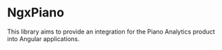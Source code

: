 # NgxPiano

This library aims to provide an integration for the Piano Analytics product into Angular applications.